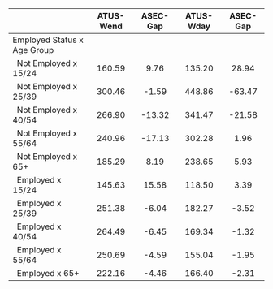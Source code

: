 
|                      |    ATUS-Wend |     ASEC-Gap |    ATUS-Wday |     ASEC-Gap |
| -------------------- | :----------: | :----------: | :----------: | :----------: |
| Employed Status x Age Group |              |              |              |              |
| &nbsp;&nbsp;Not Employed x 15/24 |       160.59 |         9.76 |       135.20 |        28.94 |
| &nbsp;&nbsp;Not Employed x 25/39 |       300.46 |        -1.59 |       448.86 |       -63.47 |
| &nbsp;&nbsp;Not Employed x 40/54 |       266.90 |       -13.32 |       341.47 |       -21.58 |
| &nbsp;&nbsp;Not Employed x 55/64 |       240.96 |       -17.13 |       302.28 |         1.96 |
| &nbsp;&nbsp;Not Employed x 65+ |       185.29 |         8.19 |       238.65 |         5.93 |
| &nbsp;&nbsp;Employed x 15/24 |       145.63 |        15.58 |       118.50 |         3.39 |
| &nbsp;&nbsp;Employed x 25/39 |       251.38 |        -6.04 |       182.27 |        -3.52 |
| &nbsp;&nbsp;Employed x 40/54 |       264.49 |        -6.45 |       169.34 |        -1.32 |
| &nbsp;&nbsp;Employed x 55/64 |       250.69 |        -4.59 |       155.04 |        -1.95 |
| &nbsp;&nbsp;Employed x 65+ |       222.16 |        -4.46 |       166.40 |        -2.31 |

